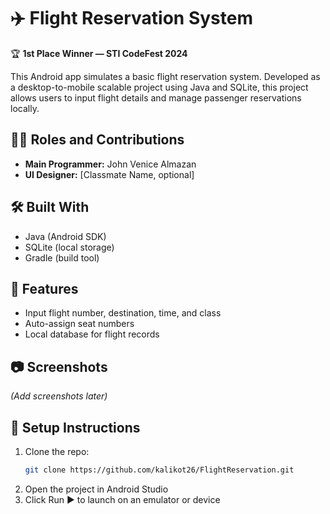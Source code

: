# ✈️ Flight Reservation System

🏆 **1st Place Winner — STI CodeFest 2024**

This Android app simulates a basic flight reservation system. Developed as a desktop-to-mobile scalable project using Java and SQLite, this project allows users to input flight details and manage passenger reservations locally.

## 👨‍💻 Roles and Contributions

- **Main Programmer:** John Venice Almazan
- **UI Designer:** [Classmate Name, optional]

## 🛠️ Built With

- Java (Android SDK)
- SQLite (local storage)
- Gradle (build tool)

## 📱 Features

- Input flight number, destination, time, and class
- Auto-assign seat numbers
- Local database for flight records

## 📷 Screenshots

*(Add screenshots later)*

## 🔧 Setup Instructions

1. Clone the repo:
   ```bash
   git clone https://github.com/kalikot26/FlightReservation.git
   ```
2. Open the project in Android Studio
3. Click Run ▶️ to launch on an emulator or device
